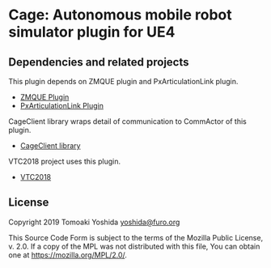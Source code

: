 # Cage: Autonomous mobile robot simulator plugin for UE4

## Dependencies and related projects

This plugin depends on ZMQUE plugin and PxArticulationLink plugin.

+ [ZMQUE Plugin](https://github.com/furo-org/ZMQUE)
+ [PxArticulationLink Plugin](https://github.com/yosagi/PxArticulationLink)

CageClient library wraps detail of communication to CommActor of this plugin.

+ [CageClient library](https://github.com/furo-org/CageClient)

VTC2018 project uses this plugin.

+ [VTC2018](https://github.com/furo-org/VTC2018)

## License

Copyright 2019 Tomoaki Yoshida <yoshida@furo.org>

This Source Code Form is subject to the terms of the Mozilla Public
License, v. 2.0. If a copy of the MPL was not distributed with this
file, You can obtain one at https://mozilla.org/MPL/2.0/.

